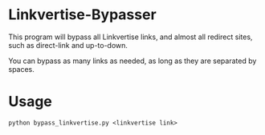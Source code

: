 # Linkvertise-Bypasser

This program will bypass all Linkvertise links, and almost all redirect sites, such as direct-link and up-to-down.

You can bypass as many links as needed, as long as they are separated by spaces.

# Usage

```
python bypass_linkvertise.py <linkvertise link>
```
